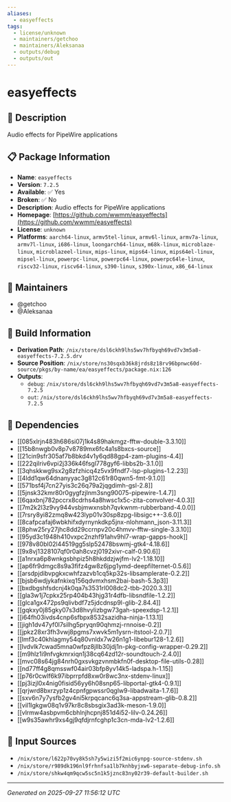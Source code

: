 ```yaml
---
aliases:
  - easyeffects
tags:
  - license/unknown
  - maintainers/getchoo
  - maintainers/Aleksanaa
  - outputs/debug
  - outputs/out
---
```


# easyeffects

## 📝 Description

Audio effects for PipeWire applications

## 📋 Package Information

- **Name**: `easyeffects`
- **Version**: `7.2.5`
- **Available**: ✅ Yes
- **Broken**: ✅ No
- **Description**: Audio effects for PipeWire applications
- **Homepage**: [https://github.com/wwmm/easyeffects](https://github.com/wwmm/easyeffects)
- **License**: `unknown`
- **Platforms**: `aarch64-linux`, `armv5tel-linux`, `armv6l-linux`, `armv7a-linux`, `armv7l-linux`, `i686-linux`, `loongarch64-linux`, `m68k-linux`, `microblaze-linux`, `microblazeel-linux`, `mips-linux`, `mips64-linux`, `mips64el-linux`, `mipsel-linux`, `powerpc-linux`, `powerpc64-linux`, `powerpc64le-linux`, `riscv32-linux`, `riscv64-linux`, `s390-linux`, `s390x-linux`, `x86_64-linux`
## 👥 Maintainers

- @getchoo
- @Aleksanaa


## 🔧 Build Information

- **Derivation Path**: `/nix/store/dsl6ckh9lhs5wv7hfbyqh69vd7v3m5a8-easyeffects-7.2.5.drv`
- **Source Position**: `/nix/store/ns30sqxb36k8jrds8z18rv96bpnwc60d-source/pkgs/by-name/ea/easyeffects/package.nix:126`
- **Outputs**:
  - `debug`:  `/nix/store/dsl6ckh9lhs5wv7hfbyqh69vd7v3m5a8-easyeffects-7.2.5`
  - `out`:  `/nix/store/dsl6ckh9lhs5wv7hfbyqh69vd7v3m5a8-easyeffects-7.2.5`

## 🔗 Dependencies

- [[085xlrjn483h686si07j1k4s89hakmgz-fftw-double-3.3.10]]
- [[15b8nwgb0v8p7v8789mx6fc4a1s8bxcs-source]]
- [[21cin9sfr305af7b8bkd4v1y6qd88gp4-zam-plugins-4.4]]
- [[222qilriv6vpi2j336k46fsgl778gyf6-libbs2b-3.1.0]]
- [[3qhskkwg9sx2g8zfzhicq4z5vx9fndf7-lsp-plugins-1.2.23]]
- [[4ldd1qw64dnanyyac3g812c61r80qwn5-fmt-9.1.0]]
- [[571bsf4j7cn27yis3c26q79a2jqgdimh-gsl-2.8]]
- [[5jnsk32kmr80r0gygfzjlnm3sng90075-pipewire-1.4.7]]
- [[6qaxbnj782pccrx8cdrhs4a8hwsc1x5c-zita-convolver-4.0.3]]
- [[7m2k2l3z9vy944vsbjmwxnsbh7qvkwnm-rubberband-4.0.0]]
- [[7rsry8yi82zmq8w423lyp01v30sp8zpg-libsigc++-3.6.0]]
- [[8cafpcafaj6wbkhifxdyrnynkdkp5jnx-nlohmann_json-3.11.3]]
- [[8phw25ry27jhc8dd29ccrnpv20c4hmvv-fftw-single-3.3.10]]
- [[95yd3c1948h410vxpc2nzhf91ahv9hl7-wrap-gapps-hook]]
- [[978v80bl02l44519gg5slp52478bswmj-gtk4-4.18.6]]
- [[9x8vj1328107qf0r0ah8cvzj0192xivr-calf-0.90.6]]
- [[a1nrxa6p8wnkgsbhpiz5h8hkddzjwjfm-lv2-1.18.10]]
- [[ap6fr9dmgc8s9a3fifz4gw8z6jpg1ymd-deepfilternet-0.5.6]]
- [[arsdpjdibvpgkxcwhfzazvb1cq5kp32s-libsamplerate-0.2.2]]
- [[bjsb6wdjykafnkixq156qdvmxhsm2bai-bash-5.3p3]]
- [[bxdbgshfsdcnj4k0qa7s3531rl008dc2-tbb-2020.3.3]]
- [[gla3w1j7cpkx25rp404b43hjg31r4dfb-libsndfile-1.2.2]]
- [[glca1gx472ps9qlivbdf7z5jdcdnsp9l-glib-2.84.4]]
- [[gqkxy0j85gky07s3d8hvylizbgw73gah-speexdsp-1.2.1]]
- [[i64fh03ivds4cnp6sfbpx8532sazidha-ninja-1.13.1]]
- [[jigh1dv47yf0l7silhg5pryqn90qhmzj-rnnoise-0.2]]
- [[jpkz28xr3fh3vwj8pgms7xwvk5m1ysrn-itstool-2.0.7]]
- [[lmf3c40khlagmy54q80vnldx7w26n1g1-libebur128-1.2.6]]
- [[lvdvlk7cwad5mna0wfpz8jllb30jdj1n-pkg-config-wrapper-0.29.2]]
- [[m9hlz1i9nfvgkmrxiqn1j38cq64zd12r-soundtouch-2.4.0]]
- [[mvc08s64jg84nrh0gxsvkgzvnmbkfn0f-desktop-file-utils-0.28]]
- [[nd77ff4g8qmsswf04air03bfp8yv14k5-ladspa.h-1.15]]
- [[p76r0cwlf6k97ibprrpfd8xw0r8wc3nx-stdenv-linux]]
- [[pj3izjl0x4nig0fisid56yy6h08snp65-libportal-gtk4-0.9.1]]
- [[qrjwrd8bxrzyp1z4cpnfgpwssr0qglw9-libadwaita-1.7.6]]
- [[sxv6n7y7ysfb2gv4ni5krpqcanc6q3sa-appstream-glib-0.8.2]]
- [[vil1lgkgw08q1v97kr8c8sbsgix3ad3k-meson-1.9.0]]
- [[vlrmw4asbpvm6cbhlnjhcpnj851d4i52-lilv-0.24.26]]
- [[w9s35awhr9xs4gj9qfdjrnfcghp1c3cn-mda-lv2-1.2.6]]

## 📁 Input Sources

- `/nix/store/l622p70vy8k5sh7y5wizi5f2mic6ynpg-source-stdenv.sh`
- `/nix/store/r989dk196nl9frhnfsa1lb7knhbyjxw6-separate-debug-info.sh`
- `/nix/store/shkw4qm9qcw5sc5n1k5jznc83ny02r39-default-builder.sh`

---
*Generated on 2025-09-27 11:56:12 UTC*
